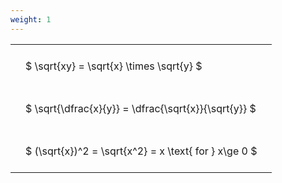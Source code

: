 ```yaml
---
weight: 1
---
```


<style type="text/css">
#T_443d7 th.col_heading {
  text-align: left;
  font-size: 1em;
}
#T_443d7 td {
  text-align: left;
  font-size: 1em;
  padding: 1.5em;
}
</style>
<table id="T_443d7">
  <thead>
  </thead>
  <tbody>
    <tr>
      <td id="T_443d7_row0_col0" class="data row0 col0" >$ \sqrt{xy} = \sqrt{x} \times \sqrt{y} $</td>
    </tr>
    <tr>
      <td id="T_443d7_row1_col0" class="data row1 col0" >$ \sqrt{\dfrac{x}{y}} = \dfrac{\sqrt{x}}{\sqrt{y}} $</td>
    </tr>
    <tr>
      <td id="T_443d7_row2_col0" class="data row2 col0" >$ (\sqrt{x})^2 = \sqrt{x^2} = x \text{ for } x\ge 0 $</td>
    </tr>
  </tbody>
</table>
